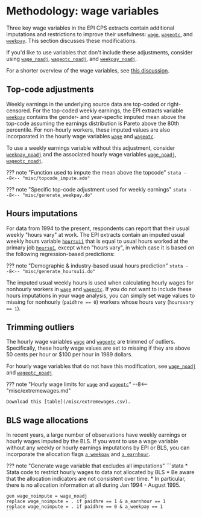 # Methodology: wage variables

Three key wage variables in the EPI CPS extracts contain additional imputations and restrictions to improve their usefulness: [`wage`](../variables/income/wage.md), [`wageotc`](../variables/income/wageotc.md), and [`weekpay`](../variables/income/weekpay.md). This section discusses these modifications.

If you'd like to use variables that don't include these adjustments, consider using [`wage_noadj`](../variables/income/wage_noadj.md), [`wageotc_noadj`](../variables/income/wageotc_noadj.md), and [`weekpay_noadj`](../variables/income/weekpay_noadj.md). 

For a shorter overview of the wage variables, see [this discussion](faq.md#which-wage-variable).

## Top-code adjustments

Weekly earnings in the underlying source data are top-coded or right-censored. For the top-coded weekly earnings, the EPI extracts variable [`weekpay`](../variables/income/weekpay.md) contains the gender- and year-specfic imputed mean above the top-code assuming the earnings distribution is Pareto above the 80th percentile. For non-hourly workers, these imputed values are also incorporated in the hourly wage variables [`wage`](../variables/income/wage.md) and [`wageotc`](../variables/income/wageotc.md).

To use a weekly earnings variable without this adjustment, consider [`weekpay_noadj`](../variables/income/weekpay_noadj.md) and the associated hourly wage variables [`wage_noadj`](../variables/income/wage_noadj.md), [`wageotc_noadj`](../variables/income/wageotc_noadj.md).

??? note "Function used to impute the mean above the topcode"
    ```stata
    --8<-- "misc/topcode_impute.ado"
    ```

??? note "Specific top-code adjustment used for weekly earnings"
    ```stata
    --8<-- "misc/generate_weekpay.do"
    ```

## Hours imputations

For data from 1994 to the present, respondents can report that their usual weekly "hours vary" at work. The EPI extracts contain an imputed usual weekly hours variable [`hoursu1i`](../variables/hours/hoursu1i.md) that is equal to usual hours worked at the primary job [`hoursu1`](../variables/hours/hoursu1.md), except when "hours vary", in which case it is based on the following regression-based predictions:

??? note "Demographic & industry-based usual hours prediction"
    ```stata
    --8<-- "misc/generate_hoursu1i.do"
    ```

The imputed usual weekly hours is used when calculating hourly wages for nonhourly workers in [`wage`](../variables/income/wage.md) and [`wageotc`](../variables/income/wageotc.md). If you do not want to include these hours imputations in your wage analysis, you can simply set wage values to missing for nonhourly (`paidhre == 0`) workers whose hours vary (`hoursvary == 1`).

## Trimming outliers

The hourly wage variables [`wage`](../variables/income/wage.md) and [`wageotc`](../variables/income/wageotc.md) are trimmed of outliers. Specifically, these hourly wage values are set to missing if they are above 50 cents per hour or $100 per hour in 1989 dollars.

For hourly wage variables that do not have this modification, see [`wage_noadj`](../variables/income/wage_noadj.md) and [`wageotc_noadj`](../variables/income/wageotc_noadj.md)

??? note "Hourly wage limits for [`wage`](../variables/income/wage.md) and [`wageotc`](../variables/income/wageotc.md)"
    --8<-- "misc/extremewages.md"
    
    Download this [table](/misc/extremewages.csv).

## BLS wage allocations

In recent years, a large number of observations have weekly earnings or hourly wages imputed by the BLS. If you want to use a wage variable without any weekly or hourly earnings imputations by EPI or BLS, you can incorporate the allocation flags [`a_weekpay`](../variables/income/a_weekpay.md) and [`a_earnhour`](../variables/income/a_earnhour.md).

??? note "Generate wage variable that excludes all imputations"
    ```stata
    * Stata code to restrict hourly wages to data not allocated by BLS
    * Be aware that the allocation indicators are not consistent over time.
    * In particular, there is no allocation information at all during Jan 1994 - August 1995.

    gen wage_noimpute = wage_noadj
    replace wage_noimpute = . if paidhre == 1 & a_earnhour == 1
    replace wage_noimpute = . if paidhre == 0 & a_weekpay == 1
    ```



